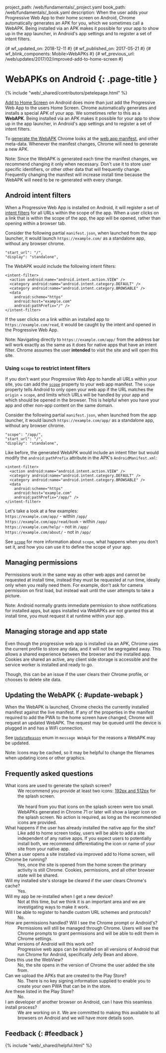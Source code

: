 project_path: /web/fundamentals/_project.yaml book_path: /web/fundamentals/_book.yaml description: When the user adds your Progressive Web App to their home screen on Android, Chrome automatically generates an APK for you, which we sometimes call a WebAPK. Being installed via an APK makes it possible for your app to show up in the app launcher, in Android's app settings and to register a set of intent filters.

{# wf_updated_on: 2018-12-11 #} {# wf_published_on: 2017-05-21 #} {# wf_blink_components: Mobile>WebAPKs #} {# wf_previous_url: /web/updates/2017/02/improved-add-to-home-screen #}

# WebAPKs on Android {: .page-title }

{% include "web/_shared/contributors/petelepage.html" %}

[Add to Home Screen](/web/fundamentals/app-install-banners/) on Android does more than just add the Progressive Web App to the users Home Screen. Chrome automatically generates and installs a special APK of your app. We sometimes refer to this as a **WebAPK**. Being installed via an APK makes it possible for your app to show up in the app launcher, in Android's app settings and to register a set of intent filters.

To [generate the WebAPK](https://chromium.googlesource.com/chromium/src/+/master/chrome/android/webapk/README) Chrome looks at the [web app manifest](/web/fundamentals/web-app-manifest/), and other meta-data. Whenever the manifest changes, Chrome will need to generate a new APK.

Note: Since the WebAPK is generated each time the manifest changes, we recommend changing it only when necessary. Don't use it to store user specific identifiers, or other other data that will frequently change. Frequently changing the manifest will increase install time because the WebAPK will need to be re-generated with every change.

## Android intent filters

When a Progressive Web App is installed on Android, it will register a set of [intent filters](https://developer.android.com/guide/components/intents-filters) for all URLs within the scope of the app. When a user clicks on a link that is within the scope of the app, the app will be opened, rather than opening within a browser tab.

Consider the following partial `manifest.json`, when launched from the app launcher, it would launch `https://example.com/` as a standalone app, without any browser chrome.

    "start_url": "/",
    "display": "standalone",
    

The WebAPK would include the following intent filters:

    <intent-filter>
      <action android:name="android.intent.action.VIEW" />
      <category android:name="android.intent.category.DEFAULT" />
      <category android:name="android.intent.category.BROWSABLE" />
      <data
        android:scheme="https"
        android:host="example.com"
        android:pathPrefix="/" />
    </intent-filter>
    

If the user clicks on a link within an installed app to `https://example.com/read`, it would be caught by the intent and opened in the Progressive Web App.

Note: Navigating directly to `https://example.com/app/` from the address bar will work exactly as the same as it does for native apps that have an intent filter. Chrome assumes the user **intended** to visit the site and will open this site.

### Using `scope` to restrict intent filters

If you don't want your Progressive Web App to handle all URLs within your site, you can add the [`scope`](/web/fundamentals/web-app-manifest/#scope) property to your web app manifest. The `scope` property tells Android to only open your web app if the URL matches the `origin` + `scope`, and limits which URLs will be handled by your app and which should be opened in the browser. This is helpful when you have your app and other non-app content on the same domain.

Consider the following partial `manifest.json`, when launched from the app launcher, it would launch `https://example.com/app/` as a standalone app, without any browser chrome.

    "scope": "/app/",
    "start_url": "/",
    "display": "standalone",
    

Like before, the generated WebAPK would include an intent filter but would modify the `android:pathPrefix` attribute in the APK's `AndroidManifest.xml`:

    <intent-filter>
      <action android:name="android.intent.action.VIEW" />
      <category android:name="android.intent.category.DEFAULT" />
      <category android:name="android.intent.category.BROWSABLE" />
      <data
        android:scheme="https"
        android:host="example.com"
        android:pathPrefix="/app/" />
    </intent-filter>
    

Let's take a look at a few examples:  
<span class="compare-yes"></span> `https://example.com/app/` - within `/app/`  
<span class="compare-yes"></span> `https://example.com/app/read/book` - within `/app/`  
<span class="compare-no"></span> `https://example.com/help/` - not in `/app/`  
<span class="compare-no"></span> `https://example.com/about/` - not in `/app/`

See [`scope`](/web/fundamentals/web-app-manifest/) for more information about `scope`, what happens when you don't set it, and how you can use it to define the scope of your app.

## Managing permissions

Permissions work in the same way as other web apps and cannot be requested at install time, instead they must be requested at run time, ideally only when you really need them. For example, don't ask for camera permission on first load, but instead wait until the user attempts to take a picture.

Note: Android normally grants immediate permission to show notifications for installed apps, but apps installed via WebAPKs are not granted this at install time, you must request it at runtime within your app.

## Managing storage and app state

Even though the progressive web app is installed via an APK, Chrome uses the current profile to store any data, and it will not be segregated away. This allows a shared experience between the browser and the installed app. Cookies are shared an active, any client side storage is accessible and the service worker is installed and ready to go.

Though, this can be an issue if the user clears their Chrome profile, or chooses to delete site data.

## Updating the WebAPK {: #update-webapk }

When the WebAPK is launched, Chrome checks the currently installed manifest against the live manifest. If any of the properties in the manifest required to add the PWA to the home screen have changed, Chrome will request an updated WebAPK. The request may be queued until the device is plugged in and has a WiFi connection.

See [`UpdateReason`](https://cs.chromium.org/chromium/src/chrome/browser/android/webapk/webapk.proto?l=35) enum in `message WebApk` for the reasons a WebAPK may be updated.

Note: Icons may be cached, so it may be helpful to change the filenames when updating icons or other graphics.

## Frequently asked questions

<dl>
  <dt>
    What icons are used to generate the splash screen?
  </dt>
  
  <dd>
    We recommend you provide at least two icons: <a href="/web/fundamentals/web-app-manifest/#splash-screen"> 192px and 512px</a> for the splash screen. <br /><br />We heard from you that icons on the splash screen were too small. WebAPKs generated in Chrome 71 or later will show a larger icon on the splash screen. No action is required, as long as the recommended icons are provided.
  </dd>
  
  <dt>
    What happens if the user has already installed the native app for the site?
  </dt>
  
  <dd>
    Like add to home screen today, users will be able to add a site independent of any native apps. If you expect users to potentially install both, we recommend differentiating the icon or name of your site from your native app.
  </dd>
  
  <dt>
    When a user opens a site installed via improved add to Home screen, will Chrome be running?
  </dt>
  
  <dd>
    Yes, once the site is opened from the home screen the primary activity is still Chrome. Cookies, permissions, and all other browser state will be shared.
  </dd>
  
  <dt>
    Will my installed site's storage be cleared if the user clears Chrome's cache?
  </dt>
  
  <dd>
    Yes.
  </dd>
  
  <dt>
    Will my app be re-installed when I get a new device?
  </dt>
  
  <dd>
    Not at this time, but we think it is an important area and we are investigating ways to make it work.
  </dd>
  
  <dt>
    Will I be able to register to handle custom URL schemes and protocols?
  </dt>
  
  <dd>
    No.
  </dd>
  
  <dt>
    How are permissions handled? Will I see the Chrome prompt or Android's?
  </dt>
  
  <dd>
    Permissions will still be managed through Chrome. Users will see the Chrome prompts to grant permissions and will be able to edit them in Chrome settings.
  </dd>
  
  <dt>
    What versions of Android will this work on?
  </dt>
  
  <dd>
    Progressive web apps can be installed on all versions of Android that run Chrome for Android, specifically Jelly Bean and above.
  </dd>
  
  <dt>
    Does this use the WebView?
  </dt>
  
  <dd>
    No, the site opens in the version of Chrome the user added the site from.
  </dd>
  
  <dt>
    Can we upload the APKs that are created to the Play Store?
  </dt>
  
  <dd>
    No. There is no key signing information supplied to enable you to create your own PWA that can be in the store.
  </dd>
  
  <dt>
    Are these listed in the Play Store?
  </dt>
  
  <dd>
    No.
  </dd>
  
  <dt>
    I am developer of another browser on Android, can I have this seamless install process?
  </dt>
  
  <dd>
    We are working on it. We are committed to making this available to all browsers on Android and we will have more details soon.
  </dd>
</dl>

## Feedback {: #feedback }

{% include "web/_shared/helpful.html" %}